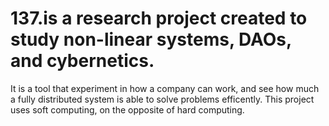 # 137.is a research project created to study non-linear systems, DAOs, and cybernetics. 



It is a tool that experiment in how a company can work, and see how much a fully distributed system is able to solve problems efficently. This project uses soft computing, on the opposite of hard computing. 
